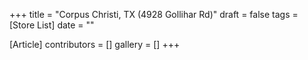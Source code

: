 +++
title = "Corpus Christi, TX (4928 Gollihar Rd)"
draft = false
tags = [Store List]
date = ""

[Article]
contributors = []
gallery = []
+++